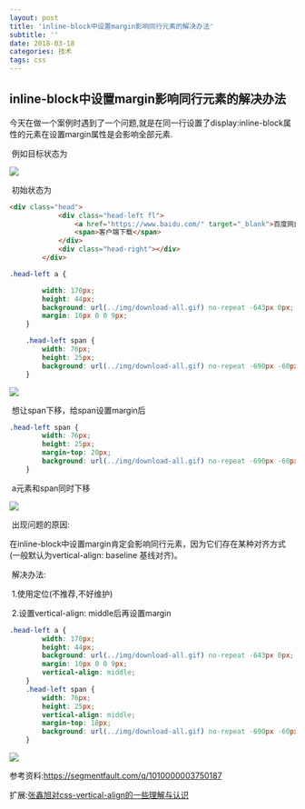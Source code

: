 ```yaml
---
layout: post
title: 'inline-block中设置margin影响同行元素的解决办法'
subtitle: ''
date: 2018-03-18
categories: 技术
tags: css
---
```

## inline-block中设置margin影响同行元素的解决办法

​	今天在做一个案例时遇到了一个问题,就是在同一行设置了display:inline-block属性的元素在设置margin属性是会影响全部元素.

​	例如目标状态为

![](http://p40uspzz2.bkt.clouddn.com/inline-block3.png)





​	初始状态为

```html
<div class="head">
			<div class="head-left fl">
				<a href="https://www.baidu.com/" target="_blank">百度网盘</a>
				<span>客户端下载</span>
			</div>
			<div class="head-right"></div>
		</div>
```



```css
.head-left a {

		width: 170px;
		height: 44px;
		background: url(../img/download-all.gif) no-repeat -643px 0px;
		margin: 10px 0 0 9px;
	}

	.head-left span {
		width: 76px;
		height: 25px;
		background: url(../img/download-all.gif) no-repeat -690px -60px;
	}
```

![](http://p40uspzz2.bkt.clouddn.com/inline-block1.png)

​	想让span下移，给span设置margin后

```css
.head-left span {
		width: 76px;
		height: 25px;
		margin-top: 20px;
		background: url(../img/download-all.gif) no-repeat -690px -60px;
	}
```

​	a元素和span同时下移

![](http://p40uspzz2.bkt.clouddn.com/inline-block2.png)

​	出现问题的原因:

​		在inline-block中设置margin肯定会影响同行元素，因为它们存在某种对齐方式(一般默认为vertical-align: baseline 基线对齐)。

​	解决办法:

​	1.使用定位(不推荐,不好维护)

​	2.设置vertical-align: middle后再设置margin

```css
.head-left a {
		width: 170px;
		height: 44px;
		background: url(../img/download-all.gif) no-repeat -643px 0px;
		margin: 10px 0 0 9px;
		vertical-align: middle;
	}
	.head-left span {
		width: 76px;
		height: 25px;
		vertical-align: middle;
		margin-top: 18px;
		background: url(../img/download-all.gif) no-repeat -690px -60px;
	}
```

![](http://p40uspzz2.bkt.clouddn.com/inline-block3.png)

参考资料:https://segmentfault.com/q/1010000003750187

扩展:[张鑫旭对css-vertical-align的一些理解与认识](http://www.zhangxinxu.com/wordpress/2010/05/%E6%88%91%E5%AF%B9css-vertical-align%E7%9A%84%E4%B8%80%E4%BA%9B%E7%90%86%E8%A7%A3%E4%B8%8E%E8%AE%A4%E8%AF%86%EF%BC%88%E4%B8%80%EF%BC%89/)